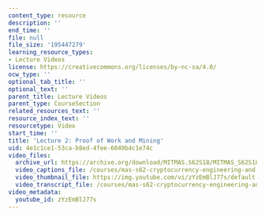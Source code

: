 ```yaml
---
content_type: resource
description: ''
end_time: ''
file: null
file_size: '195447279'
learning_resource_types:
- Lecture Videos
license: https://creativecommons.org/licenses/by-nc-sa/4.0/
ocw_type: ''
optional_tab_title: ''
optional_text: ''
parent_title: Lecture Videos
parent_type: CourseSection
related_resources_text: ''
resource_index_text: ''
resourcetype: Video
start_time: ''
title: 'Lecture 2: Proof of Work and Mining'
uid: 4e1c1ce1-53ca-b8ed-4fee-6049b4c1e74c
video_files:
  archive_url: https://archive.org/download/MITMAS.S62S18/MITMAS_S62S18_lec02_300k.mp4
  video_captions_file: /courses/mas-s62-cryptocurrency-engineering-and-design-spring-2018/107c08758c61537cbbc77d75d50a875a_zYzEmBlJ77s.vtt
  video_thumbnail_file: https://img.youtube.com/vi/zYzEmBlJ77s/default.jpg
  video_transcript_file: /courses/mas-s62-cryptocurrency-engineering-and-design-spring-2018/1cc5f4ee60ba51898945d4a45390e3f8_zYzEmBlJ77s.pdf
video_metadata:
  youtube_id: zYzEmBlJ77s
---
```

